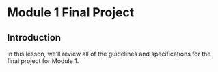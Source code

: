 # Module 1 Final Project

## Introduction

In this lesson, we'll review all of the guidelines and specifications for the final project for Module 1.
